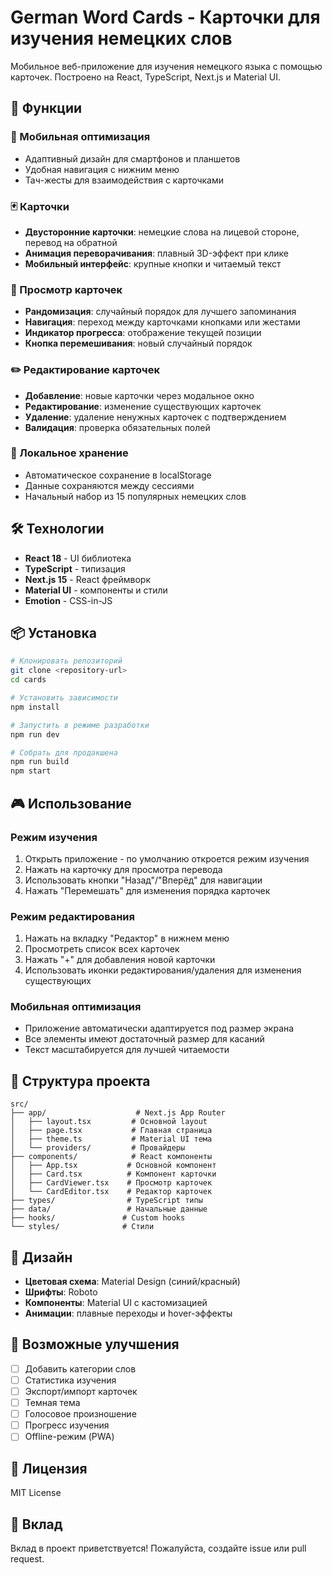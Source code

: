 # German Word Cards - Карточки для изучения немецких слов

Мобильное веб-приложение для изучения немецкого языка с помощью карточек. Построено на React, TypeScript, Next.js и Material UI.

## 🚀 Функции

### 📱 Мобильная оптимизация
- Адаптивный дизайн для смартфонов и планшетов
- Удобная навигация с нижним меню
- Тач-жесты для взаимодействия с карточками

### 🃏 Карточки
- **Двусторонние карточки**: немецкие слова на лицевой стороне, перевод на обратной
- **Анимация переворачивания**: плавный 3D-эффект при клике
- **Мобильный интерфейс**: крупные кнопки и читаемый текст

### 🎯 Просмотр карточек
- **Рандомизация**: случайный порядок для лучшего запоминания
- **Навигация**: переход между карточками кнопками или жестами
- **Индикатор прогресса**: отображение текущей позиции
- **Кнопка перемешивания**: новый случайный порядок

### ✏️ Редактирование карточек
- **Добавление**: новые карточки через модальное окно
- **Редактирование**: изменение существующих карточек
- **Удаление**: удаление ненужных карточек с подтверждением
- **Валидация**: проверка обязательных полей

### 💾 Локальное хранение
- Автоматическое сохранение в localStorage
- Данные сохраняются между сессиями
- Начальный набор из 15 популярных немецких слов

## 🛠️ Технологии

- **React 18** - UI библиотека
- **TypeScript** - типизация
- **Next.js 15** - React фреймворк
- **Material UI** - компоненты и стили
- **Emotion** - CSS-in-JS

## 📦 Установка

```bash
# Клонировать репозиторий
git clone <repository-url>
cd cards

# Установить зависимости
npm install

# Запустить в режиме разработки
npm run dev

# Собрать для продакшена
npm run build
npm start
```

## 🎮 Использование

### Режим изучения
1. Открыть приложение - по умолчанию откроется режим изучения
2. Нажать на карточку для просмотра перевода
3. Использовать кнопки "Назад"/"Вперёд" для навигации
4. Нажать "Перемешать" для изменения порядка карточек

### Режим редактирования
1. Нажать на вкладку "Редактор" в нижнем меню
2. Просмотреть список всех карточек
3. Нажать "+" для добавления новой карточки
4. Использовать иконки редактирования/удаления для изменения существующих

### Мобильная оптимизация
- Приложение автоматически адаптируется под размер экрана
- Все элементы имеют достаточный размер для касаний
- Текст масштабируется для лучшей читаемости

## 📱 Структура проекта

```
src/
├── app/                    # Next.js App Router
│   ├── layout.tsx         # Основной layout
│   ├── page.tsx           # Главная страница
│   ├── theme.ts           # Material UI тема
│   └── providers/         # Провайдеры
├── components/            # React компоненты
│   ├── App.tsx           # Основной компонент
│   ├── Card.tsx          # Компонент карточки
│   ├── CardViewer.tsx    # Просмотр карточек
│   └── CardEditor.tsx    # Редактор карточек
├── types/                # TypeScript типы
├── data/                 # Начальные данные
├── hooks/               # Custom hooks
└── styles/              # Стили
```

## 🎨 Дизайн

- **Цветовая схема**: Material Design (синий/красный)
- **Шрифты**: Roboto
- **Компоненты**: Material UI с кастомизацией
- **Анимации**: плавные переходы и hover-эффекты

## 🔧 Возможные улучшения

- [ ] Добавить категории слов
- [ ] Статистика изучения
- [ ] Экспорт/импорт карточек
- [ ] Темная тема
- [ ] Голосовое произношение
- [ ] Прогресс изучения
- [ ] Offline-режим (PWA)

## 📄 Лицензия

MIT License

## 🤝 Вклад

Вклад в проект приветствуется! Пожалуйста, создайте issue или pull request.
